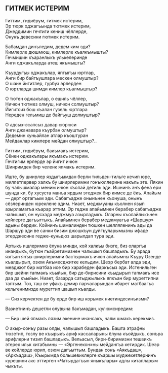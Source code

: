 ## ГИТМЕК ИСТЕРИМ

Гиттим, гидиёрум, гитмек истерим,  
Эр тюрк оджагъында тютмек истерим,  
Джеддимин гечтиги кениш чёллерде,  
Онунъ девесини гютмек истерим.

Бабамдан динъледим, дедем ким эди?  
Кимлерле дюшмюш, кимлерле къалкъмышты?  
Гечмишин къаранлыкъ улькелеринде  
Анги оджакъларда атеш якъмышты?

Къурдугъы оджакълар, яптыгъы юртлар,  
Анги бир байгъушлара мескен олмуштыр?  
О шаин йигитлер, гурбуз эрлерден  
О юртларда шимди кимлер къалмыштыр?

О тютен оджакълар, о ешиль чёллер,  
Ничюн тютмез олмуш, ничюн солмуштыр?  
Йигитсиз бош къалан гузель юртлара  
Нереден гельмиш де байгъуш долмуштыр?

О адсыз-эсапсыз давар сюрюси  
Анги джанавара къурбан олмуштыр?  
Дедемин куньайлан атлар къоштуран  
Мейданлар кимлере мейдан олмуштыр?..

Гиттим, гидиёрум, бакъмакъ истерим,  
Сёнен оджакълары якъмакъ истерим.  
Гечтигим ерлерде эр йигит ичюн  
Шииримден бир челенк япмакъ истерим.

Иште, бу шиирлер яздыгъымдан берли тильден-тильге кечип юре, миллетпервер халкъ бу шиирлеримни гонъюллерине накъль эте.
Лякин бу чалышмалар меним ичюн къолай дегиль эди.
Ишнинъ энъ фена ери шунда ки, бу хусуста манъа ярдым этеджек бир кимсе де ёкъ.
Апайым — дерт ортагъым эди.
Сабагъадже онынънен къонуша, онынъ сёзлеринден юреклене эдим.
Ниает, меджмуаны къолнен язып азырламагъа къарар эттим.
Эр гедже апайымнен берабер сабагъадже чалышып, он нусхада меджмуа азырладыкъ.
Оларны къолайлыкънен койлерге дагъыттыкъ.
Апайымнен берабер меджмуагъа «Шаршур» адыны бердик.
Койнинъ шималинден тюшкен шелляленинъ ады да Шаршур эди ве санки бизим джошкъун дуйгъуларымызны ифаде этерджесине гедже-куньдюз шарылдап тура эди.

Артыкъ ишлеримиз ёлуна минди, кой халкъы бизге, биз оларгъа инандыкъ, бутюн гъайретимизнен чалышып башладыкъ.
Бу арада язгъан янъы шиирлеримни бастырмакъ ичюн апайымны Къуру Озенде къалдырып, озюм Акъмесджитке кельдим.
Шеэр бербат алда эди, мевджют бир матбаа исе бир харабеден фаркъсыз эди.
Истенильген бир шейни тапмакъ къыйын, бир де-бирисини къыдырып тапмакъ исе даа да къыйын.
Ниает, базарда сатыджылыкъ япкъан бир муреттипни таптым.
Тоз, таш ве уфакъ демир парчаларындан ибарет матбаагъа кельгенимизде муреттип шашып къалды.

— Сиз керчектен де бу ерде бир иш корьмек ниетиндесинъизми?

Вазиетнинъ дешетли олувына бакъмадан, кулюмсиредим:

— Бир шей япмакъ лязим экенине инансакъ, чалм шмакъ керекмиз.

О ахыр-сонъу разы олды, чалышып башладыкъ.
Башта этрафны тюзетип, тозлу ве къырыкъ ариф кассаларыны ёлуна къойдыкъ, сонъра арифлерни тизип башладыкъ.
Вельасыл, бири-биримизни тешвикъ этерек ильк китабымны — «Эргенекон»ны мейдангъа кетирдик.
Шеэр ве койлерде юрип, озюм дагъыттым. Бундан сонъ «Аякъдаш», «Аркъадаш», Къырымда большевиклерге къаршы муджехетлернинъ курешини акс эттирген «Чатырдагъын яныкълары» адлы китапларым чыкъты.
